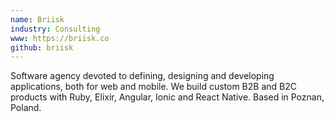```yaml
---
name: Briisk
industry: Consulting
www: https://briisk.co
github: briisk
---
```

Software agency devoted to defining, designing and developing applications, both for web and mobile. We build custom B2B and B2C products with Ruby, Elixir, Angular, Ionic and React Native. Based in Poznan, Poland.
